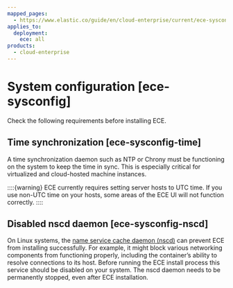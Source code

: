 ```yaml
---
mapped_pages:
  - https://www.elastic.co/guide/en/cloud-enterprise/current/ece-sysconfig.html
applies_to:
  deployment:
    ece: all
products:
  - cloud-enterprise
---
```


# System configuration [ece-sysconfig]

Check the following requirements before installing ECE.


## Time synchronization [ece-sysconfig-time] 

A time synchronization daemon such as NTP or Chrony must be functioning on the system to keep the time in sync. This is especially critical for virtualized and cloud-hosted machine instances.

::::{warning} 
ECE currently requires setting server hosts to UTC time. If you use non-UTC time on your hosts, some areas of the ECE UI will not function correctly.
::::



## Disabled nscd daemon [ece-sysconfig-nscd] 

On Linux systems, the [name service cache daemon (nscd)](https://linux.die.net/man/8/nscd) can prevent ECE from installing successfully. For example, it might block various networking components from functioning properly, including the container’s ability to resolve connections to its host. Before running the ECE install process this service should be disabled on your system. The nscd daemon needs to be permanently stopped, even after ECE installation.

